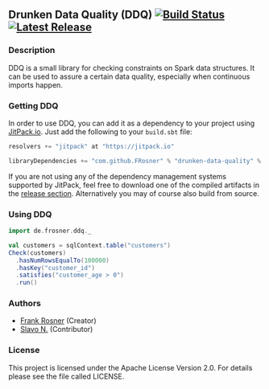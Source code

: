 ## Drunken Data Quality (DDQ) [![Build Status](https://travis-ci.org/FRosner/drunken-data-quality.svg?branch=master)](https://travis-ci.org/FRosner/drunken-data-quality) [![Latest Release](https://img.shields.io/github/tag/FRosner/drunken-data-quality.svg?label=JitPack)](https://jitpack.io/#FRosner/drunken-data-quality)

### Description

DDQ is a small library for checking constraints on Spark data structures. It can be used to assure a certain data quality, especially when continuous imports happen.

### Getting DDQ

In order to use DDQ, you can add it as a dependency to your project using [JitPack.io](https://jitpack.io/#FRosner/drunken-data-quality). Just add the following to your `build.sbt` file:

```scala
resolvers += "jitpack" at "https://jitpack.io"

libraryDependencies += "com.github.FRosner" % "drunken-data-quality" % "1.0.0"
```

If you are not using any of the dependency management systems supported by JitPack, feel free to download one of the compiled artifacts in the [release section](https://github.com/FRosner/drunken-data-quality/releases). Alternatively you may of course also build from source.

### Using DDQ

```scala
import de.frosner.ddq._

val customers = sqlContext.table("customers")
Check(customers)
  .hasNumRowsEqualTo(100000)
  .hasKey("customer_id")
  .satisfies("customer_age > 0")
  .run()
```

### Authors

- [Frank Rosner](https://github.com/FRosner) (Creator)
- [Slavo N.](https://github.com/mfsny) (Contributor)

### License 

This project is licensed under the Apache License Version 2.0. For details please see the file called LICENSE.


